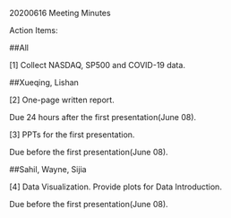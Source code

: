 20200616 Meeting Minutes  

Action Items:  

##All  

[1] Collect NASDAQ, SP500 and COVID-19 data.  

##Xueqing, Lishan  

[2] One-page written report.  

Due 24 hours after the first presentation(June 08).  

[3] PPTs for the first presentation.  

Due before the first presentation(June 08).  

##Sahil, Wayne, Sijia  

[4] Data Visualization. Provide plots for Data Introduction.  

Due before the first presentation(June 08).
